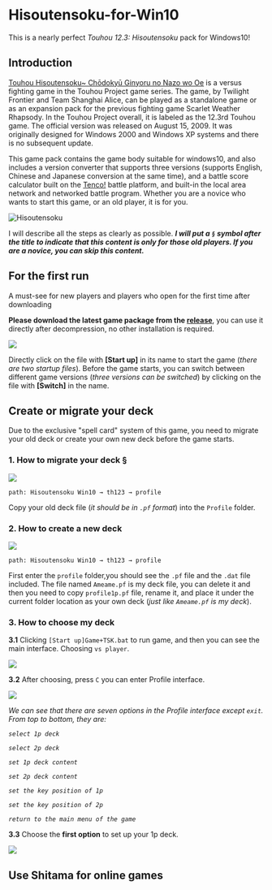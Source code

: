 # Hisoutensoku-for-Win10

This is a nearly perfect *Touhou 12.3: Hisoutensoku* pack for Windows10!

## Introduction

[Touhou Hisoutensoku~ Chōdokyū Ginyoru no Nazo wo Oe](http://tasofro.net/touhou123/index.html) is a versus fighting game in the Touhou Project game series. The game, by Twilight Frontier and Team Shanghai Alice, can be played as a standalone game or as an expansion pack for the previous fighting game Scarlet Weather Rhapsody. In the Touhou Project overall, it is labeled as the 12.3rd Touhou game. The official version was released on August 15, 2009. It was originally designed for Windows 2000 and Windows XP systems and there is no subsequent update.

This game pack contains the game body suitable for windows10, and also includes a version converter that supports three versions (supports English, Chinese and Japanese conversion at the same time), and a battle score calculator built on the [Tenco!](https://tenco.info/) battle platform, and built-in the local area network and networked battle program.
Whether you are a novice who wants to start this game, or an old player, it is for you.

![Hisoutensoku](http://touhousupport.gitee.io/some-picture-and-gif/Hisoutensoku.jpg)</center>

I will describe all the steps as clearly as possible. ***I will put a ```§``` symbol after the title to indicate that this content is only for those old players. If you are a novice, you can skip this content.***

## For the first run

A must-see for new players and players who open for the first time after downloading

**Please download the latest game package from the [release](https://github.com/TouhouSupport/Hisoutensoku-for-Win10/releases)**, you can use it directly after decompression, no other installation is required.

![](https://github.com/TouhouSupport/Hisoutensoku-for-Win10/blob/master/images/001.png)

Directly click on the file with **[Start up]** in its name to start the game (*there are two startup files*). Before the game starts, you can switch between different game versions (*three versions can be switched*) by clicking on the file with **[Switch]** in the name.

## Create or migrate your deck

Due to the exclusive "spell card" system of this game, you need to migrate your old deck or create your own new deck before the game starts.

### 1. How to migrate your deck &sect;

![](https://github.com/TouhouSupport/Hisoutensoku-for-Win10/blob/master/images/003.png)

```path: Hisoutensoku Win10 → th123 → profile```

Copy your old deck file (*it should be in ```.pf``` format*) into the ```Profile``` folder.

### 2. How to create a new deck

![](https://github.com/TouhouSupport/Hisoutensoku-for-Win10/blob/master/images/002.png)

```path: Hisoutensoku Win10 → th123 → profile```

First enter the ```profile``` folder,you should see the ```.pf``` file and the ```.dat``` file included. The file named ```Ameame.pf``` is my deck file, you can delete it and then you need to copy ```profile1p.pf``` file, rename it, and place it under the current folder location as your own deck (*just like ```Ameame.pf``` is my deck*).

### 3. How to choose my deck

**3.1** Clicking ```[Start up]Game+TSK.bat``` to run game, and then you can see the main interface. Choosing ```vs player```.

![](https://github.com/TouhouSupport/Hisoutensoku-for-Win10/blob/master/images/004.png)

**3.2** After choosing, press ```C``` you can enter Profile interface.

![](https://github.com/TouhouSupport/Hisoutensoku-for-Win10/blob/master/images/005.png)

*We can see that there are seven options in the Profile interface except ```exit```. From top to bottom, they are:*

*```select 1p deck```*

*```select 2p deck```*

*```set 1p deck content```*

*```set 2p deck content```*

*```set the key position of 1p```*

*```set the key position of 2p```*

*```return to the main menu of the game```*

**3.3** Choose the **first option** to set up your 1p deck.

![](https://github.com/TouhouSupport/Hisoutensoku-for-Win10/blob/master/images/006.png)

## Use Shitama for online games
